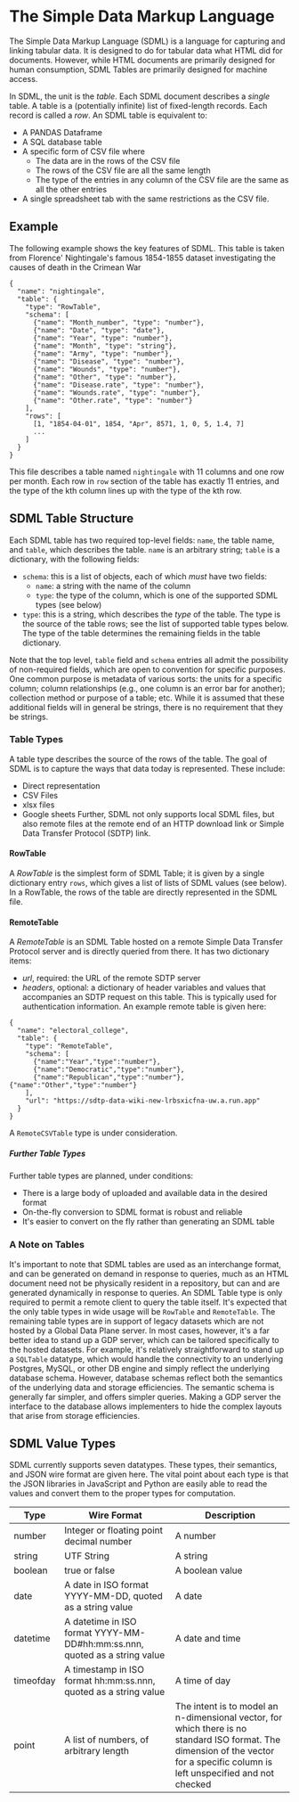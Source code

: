 
# The Simple Data Markup Language
The Simple Data Markup Language (SDML) is a language for capturing and linking tabular data.  It is designed to do for tabular data what HTML did for documents.  However, while HTML documents are primarily designed for human consumption, SDML Tables are primarily designed for machine access.

In SDML, the unit is the _table_.  Each SDML document describes a _single_ table. 
A table is a (potentially infinite) list of fixed-length records.  Each record is called a _row_.  An SDML table is equivalent to:
- A PANDAS Dataframe
- A SQL database table
- A specific form of CSV file where
    - The data are in the rows of the CSV file
    - The rows of the CSV file are all the same length
    - The type of the entries in any column of the CSV file are the same as all the other entries
- A single spreadsheet tab with the same restrictions as the CSV file.


## Example

The following example shows the key features of SDML.  This table is taken from Florence' Nightingale's famous 1854-1855 dataset investigating the causes of death in the Crimean War
```
{
  "name": "nightingale",
  "table": {
    "type": "RowTable",
    "schema": [
      {"name": "Month_number", "type": "number"},
      {"name": "Date", "type": "date"},
      {"name": "Year", "type": "number"},
      {"name": "Month", "type": "string"},
      {"name": "Army", "type": "number"},
      {"name": "Disease", "type": "number"},
      {"name": "Wounds", "type": "number"},
      {"name": "Other", "type": "number"},
      {"name": "Disease.rate", "type": "number"},
      {"name": "Wounds.rate", "type": "number"},
      {"name": "Other.rate", "type": "number"}
    ],
    "rows": [
      [1, "1854-04-01", 1854, "Apr", 8571, 1, 0, 5, 1.4, 7]
      ...
    ]
  }
}
```
This file describes a table named `nightingale` with 11 columns and one row per month.   Each row in `row` section of the table has exactly 11 entries, and the type of the kth column lines up with the type of the kth row.

## SDML Table Structure
Each SDML table has two required top-level fields: `name`, the table name, and `table`, which describes the table.  `name` is an arbitrary string; `table` is a dictionary, with the following fields:
- `schema`: this is a list of objects, each of which _must_ have two fields:
    - `name`: a string with the name of the column
    - `type`: the type of the column, which is one of the supported SDML types (see below)
- `type`: this is a string, which describes the _type_ of the table.  The type is the source of the table rows; see the list of supported table types below.  The type of the table determines the remaining fields in the table dictionary.

Note that the top level, `table` field and `schema` entries all admit the possibility of non-required fields, which are open to convention for specific purposes.  One common purpose is metadata of various sorts: the units for a specific column; column relationships (e.g., one column is an error bar for another); collection method or purpose of a table; etc.  While it is assumed that these additional fields will in general be strings, there is no requirement that they be strings.
 
 ### Table Types
 A table type describes  the source of the rows of the table.  The goal of SDML is to capture the ways that data today is represented.  These include:
 - Direct representation
 - CSV Files
 - xlsx files
 - Google sheets
Further, SDML not only supports local SDML files, but also remote files at the remote end of an HTTP download link or Simple Data Transfer Protocol (SDTP) link.

#### RowTable
A _RowTable_ is the simplest form of SDML Table; it is given by a single dictionary entry `rows`, which gives a list of lists of SDML values (see below).  In a RowTable, the rows of the table are directly represented in the SDML file.

#### RemoteTable
A _RemoteTable_  is an SDML Table hosted on a remote Simple Data Transfer Protocol server and is directly queried from there.  It has two dictionary items:
- _url_, required: the URL of the remote SDTP server
- _headers_, optional: a dictionary of header variables and values that accompanies an SDTP request on this table.  This is typically used for authentication information.  An example remote table is given here:
```
{
  "name": "electoral_college",
  "table": {
    "type": "RemoteTable",
    "schema": [
      {"name":"Year","type":"number"},
      {"name":"Democratic","type":"number"},
      {"name":"Republican","type":"number"},{"name":"Other","type":"number"}
    ],
    "url": "https://sdtp-data-wiki-new-lrbsxicfna-uw.a.run.app"
  }
}
```

A `RemoteCSVTable` type is under consideration.

##### Further Table Types
Further table types are planned, under  conditions:
- There is a large body of uploaded and available data in the desired format
- On-the-fly conversion to SDML format is robust and reliable
- It's easier to convert on the fly rather than generating an SDML table

### A Note on Tables
It's important to note that SDML tables are used as an interchange format, and can be generated on demand in response to queries, much as an HTML document need not be physically resident in a repository, but can and are generated dynamically in response to queries. An SDML Table type is only required to permit a remote client to query the table itself.
It's expected that the only table types in wide usage will be `RowTable` and `RemoteTable`.  The remaining table types are in support of legacy datasets which are not hosted by a Global Data Plane server.  In most cases, however, it's a far better idea to stand up a GDP server, which can be tailored specifically to the hosted datasets.
For example, it's relatively straightforward to stand up a `SQLTable` datatype, which would handle the connectivity to an underlying Postgres, MySQL, or other DB engine and simply reflect the underlying database schema.  However, database schemas reflect both the semantics of the underlying data and storage efficiencies.  The semantic schema is generally far simpler, and offers simpler queries.  Making a GDP server the interface to the database allows implementers to hide the complex layouts that arise from storage efficiencies.

## SDML Value Types
SDML currently supports seven datatypes.  These types, their semantics, and JSON  wire format are given here.  The vital point about each type is that the JSON libraries in JavaScript and Python are easily able to read the values and convert them to the proper types for computation.

| Type | Wire Format | Description |
|------|-------------|-------------|
| number | Integer or floating point decimal number | A number |
| string | UTF String | A string |
| boolean | true or false | A boolean value |
| date | A date in ISO format YYYY-MM-DD, quoted as a string value | A date |
| datetime | A datetime in ISO format YYYY-MM-DD#hh:mm:ss.nnn, quoted as a string value | A date  and time |
| timeofday | A timestamp in ISO format hh:mm:ss.nnn, quoted as a string value | A  time of day|
| point | A list of numbers, of arbitrary length | The intent is to model an n-dimensional vector, for which there is no standard ISO format.  The dimension of the vector for a specific column is left unspecified and not checked |


